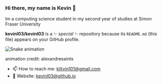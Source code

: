 ### Hi there, my name is Kevin 👋

Im a computing science student in my second year of studies at Simon Fraser University


**kevinl03/kevinl03** is a ✨ _special_ ✨ repository because its `README.md` (this file) appears on your GitHub profile.




![Snake animation](https://github.com/alexandresaints/alexandresaints/blob/output/github-contribution-grid-snake.svg)

animation credit: alexandresaints

- 📫 How to reach me: klitvin101@gmail.com
- 💬 Website: kevinl03@github.io

